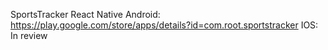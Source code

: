 SportsTracker React Native
Android: https://play.google.com/store/apps/details?id=com.root.sportstracker
IOS: In review

